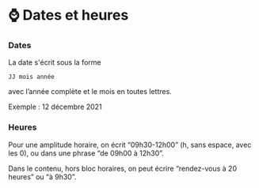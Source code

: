 # ⌚ Dates et heures

### Dates

La date s'écrit sous la forme   
  
`JJ mois année`   
  
avec l’année complète et le mois en toutes lettres.  
  
Exemple : 12 décembre 2021



### Heures

Pour une amplitude horaire, on écrit “09h30-12h00” \(h, sans espace, avec les 0\), ou dans une phrase “de 09h00 à 12h30”.

Dans le contenu, hors bloc horaires, on peut écrire “rendez-vous à 20 heures” ou “à 9h30”.  


